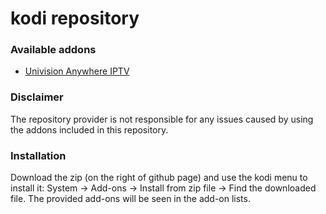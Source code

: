 kodi repository
===============

### Available addons

- [Univision Anywhere IPTV](https://github.com/hasherdene/kodi-addon-univision)

### Disclaimer
The repository provider is not responsible for any issues caused by using the addons included in this repository.

### Installation
Download the zip (on the right of github page) and use the kodi menu to install it: System -> Add-ons -> Install from zip file -> Find the downloaded file. The provided add-ons will be seen in the add-on lists.
